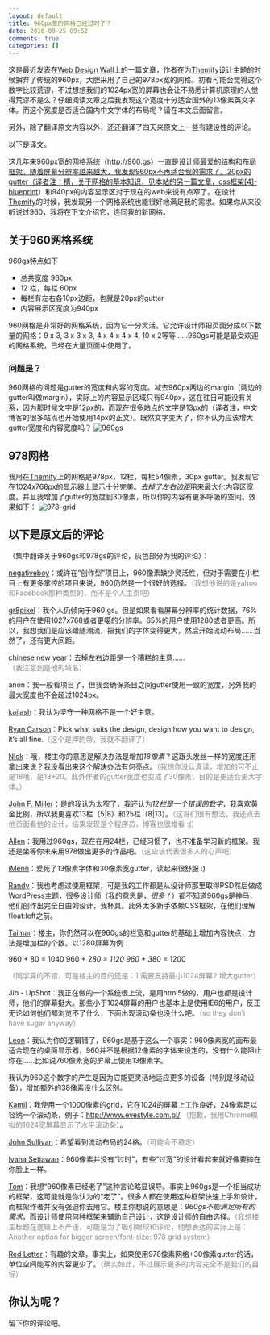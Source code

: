 ```yaml
---
layout: default
title: 960px宽的网格已经过时了？
date: 2010-09-25 09:52
comments: true
categories: []
---
```

这是最近发表在<a href="http://www.webdesignerwall.com/">Web Design Wall</a>上的一篇文章，作者在为<a href="http://themify.me/">Themify</a>设计主题的时候摒弃了传统的960px，大胆采用了自己的978px宽的网格。初看可能会觉得这个数字比较荒谬，不过想想我们的1024px宽的屏幕也会让不熟悉计算机原理的人觉得荒谬不是么？仔细阅读文章之后我发现这个宽度十分适合国外的13像素英文字体。而这个宽度是否适合国内中文字体的布局呢？请在本文后面留言。

另外，除了翻译原文内容以外，还还翻译了四天来原文上一些有建设性的评论。

以下是译文。

<!--more-->

这几年来960px宽的网格系统（http://960.gs）一直是设计师最爱的结构和布局框架。随着屏幕分辨率越来越大，我发现960px不再适合我的需求了。20px的gutter（译者注：槽，关于网格的基本知识，见本站的另一篇文章，<a title="Permanent Link to css框架[4]-blueprint" rel="bookmark" href="http://yuguo.us/weblog/css-framework-blueprint/">css框架[4]-blueprint</a>）和940px的内容显示区对于现在的web来说有点窄了。在设计<a href="http://themify.me/">Themify</a>的时候，我发现另一个网格系统也能很好地满足我的需求。如果你从来没听说过960，我将在下文介绍它，连同我的新网格。
<h2>关于960网格系统</h2>
960gs特点如下
<ul>
	<li>总共宽度 960px</li>
	<li>12 栏，每栏 60px</li>
	<li>每栏有左右各10px边距，也就是20px的gutter</li>
	<li>内容展示区宽度为940px</li>
</ul>
960网格是非常好的网格系统，因为它十分灵活。它允许设计师把页面分成以下数量的网格：9 x 3, 3 x 3 x 3, 4 x 4 x 4 x 4, 10 x 2等等……960gs可能是最受欢迎的网格系统，已经在大量页面中使用了。
<h3>问题是？</h3>
960网格的问题是gutter的宽度和内容的宽度。减去960px两边的margin（两边的gutter叫做margin），实际上的内容显示区域只有940px，这在往日可能没有关系，因为那时候文字是12px的，而现在很多站点的文字是13px的（译者注，中文博客的很多站点也开始使用14px的正文）。既然文字变大了，你不认为应该增大gutter宽度和内容宽度吗？

<img class="aligncenter size-full wp-image-275" title="960gs" src="http://yuguo.us/files/2010/09/960gs.gif" alt="960gs"   />
<h2>978网格</h2>
我用在<a href="http://themify.me/">Themify</a>上的网格是978px，12栏，每栏54像素，30px gutter。我发现它在1024x768px的显示器上显示十分完美。<em>去掉了左右边距</em>用来最大化内容区宽度。并且我增加了gutter的宽度到30像素，所以你的内容有更多呼吸的空间。效果如下：

<img class="aligncenter size-full wp-image-276" title="978-grid" src="http://yuguo.us/files/2010/09/978-grid.gif" alt="978-grid"   />
<h2>以下是原文后的评论</h2>
（集中翻译关于960gs和978gs的评论，灰色部分为我的评论）：

<a rel="external nofollow" href="http://www.surrealtopia.com/">negativeboy</a>：或许在“创作型”项目上，960像素缺少灵活性，但对于需要在小栏目上有更多掌控的项目来说，960仍然是一个很好的选择。<span style="color: #888888;">（我想他说的是yahoo和Facebook那种类型的，而不是个人主页吧）</span>

<a rel="external nofollow" href="http://gr8pixel.com/">gr8pixel</a>：我个人仍倾向于960.gs。但是如果看看屏幕分辨率的统计数据，76%的用户在使用1027x768或者更噶的分辨率。65%的用户使用1280或者更高。所以，我想我们是应该跟随潮流，把我们的字体变得更大，然后开始流动布局……当然了，还有更大间距。

<a rel="external nofollow" href="http://www.chinesenewyear.me/">chinese new year</a>：去掉左右边距是一个糟糕的主意……<span style="color: #888888;">（我注意到是他的域名）</span>

anon：我一般看项目了，但我会确保条目之间gutter使用一致的宽度，另外我的最大宽度也不会超过1024px。

<a rel="external nofollow" href="http://www.twitter.com/kailashiyer">kailash</a>：我认为坚守一种网格不是一个好主意。

<a rel="external nofollow" href="http://www.refreshcreations.co.uk/">Ryan Carson</a>：Pick what suits the design, design how you want to design, it’s all fine.<span style="color: #888888;">（这个是押韵帝，我就不翻译了）</span>

<a rel="external nofollow" href="http://twitter.namklabs.com/">Nick</a>：哦，楼主你的意思是解决办法是增加<em>18像素</em>？这跟头发丝一样的宽度还用拿出来说？我没看出来这个解决办法有何亮点。<span style="color: #888888;">（我想你没认真读，增加的可不止是18哦，是18+20。此外作者的gutter宽度也变成了30像素，目的是更适合更大字体。）</span>

<a rel="external nofollow" href="http://blog.antarestrader.com/">John F. Miller</a>：是的我认为太窄了，我还认为<em>12栏是一个错误的数字</em>，我喜欢黄金比例，所以我更喜欢13栏（5|8）和25栏（8|13）。<span style="color: #888888;">（这哥们很有想法，我还点去他页面看他的设计，结果发现是个程序员，博客也很难看 :(）</span>

<a rel="external nofollow" href="http://www.ill-fx-designs.com/">Allen</a>：我用过960gs，现在在用24栏，已经习惯了，也不准备学习新的框架。我还是坐等你未来用978做出更多的作品吧。<span style="color: #888888;">（这应该代表很多人的心声吧）</span>

<a rel="external nofollow" href="http://www.imenn.com/">iMenn</a>：爱死了13像素字体和30像素宽gutter，读起来很舒服 :)

<a rel="external nofollow" href="http://prop-14.com/">Randy</a>：我也考虑过使用框架，可是我的工作都是从设计师那里取得PSD然后做成WordPress主题，很多设计师（我的意思是，<em>很多！</em>）都不知道960gs是神马，他们创作出完全自由的设计，我杯具。此外太多新手依赖CSS框架，在他们理解float:left之前。

<a rel="external nofollow" href="http://taimar.ee/">Taimar</a>：楼主，你仍然可以在960gs的栏宽和gutter的基础上增加内容快点，方法是增加栏的个数。以1280屏幕为例：

960 + 80 = 1040
960 + 2*80 = 1120
960 + 3*80 = 1200

<span style="color: #888888;">（同学算的不错，可是楼主的目的还是：1.需要支持最小1024屏幕2.增大gutter）</span>

Jib - UpShot：我正在做的一个系统很上流，是用html5做的，用户也都是设计师，他们的屏幕挺大。那些小于1024屏幕的用户也基本上是使用IE6的用户，反正无论如何他们都浏览不了什么，下面出现滚动条也没什么吧。<span style="color: #888888;">（so they don’t have sugar anyway）</span>

<a rel="external nofollow" href="http://leonpaternoster.com/">Leon</a>：我认为你的逻辑错了，960gs是基于这么一个事实：960像素宽的画布最适合现在的桌面显示器，960并不是根据12像素的字体来设定的，没有什么能阻止你在……比如说760像素宽的屏幕上使用13像素字。

我认为960这个数字的产生是因为它能更灵活地适应更多的设备（特别是移动设备），增加额外的38像素没什么区别。

<a rel="external nofollow" href="http://www.kamilos.net/">Kamil</a>：我使用一个1000像素的grid，它在1024的屏幕上工作良好，24像素足以容纳一个滚动条，例子：<a href="http://www.evestyle.com.pl/">http://www.evestyle.com.pl/</a> <span style="color: #888888;">（抱歉，我用Chrome模拟的1024宽屏幕显示了水平滚动条）</span>。

<a rel="external nofollow" href="http://john-m-sullivan.com/">John Sullivan</a>：希望看到流动布局的24格。<span style="color: #888888;">（可能会不稳定）</span>

<a rel="external nofollow" href="http://ivanasetiawan.com/">Ivana Setiawan</a>：960像素并没有“过时”，有些“过宽”的设计看起来就好像要摔在你脸上一样。

<a rel="external nofollow" href="http://www.webdesignerwall.com/trends/960-grid-system-is-getting-old/comment-page-5/www.d3sign-worx.com">Tom</a>：我想“960像素已经老了”这种言论略显误导。事实上960gs是一个相当成功的框架，这可能就是你认为的“老了”。很多人都在使用这种框架快速上手和设计，而框架作者并没有强迫你去用它。楼主你想说的意思是：<em>960gs不能满足所有的需求</em>，而设计师使用何种框架来辅助自己设计，这是设计师的自由选择。<span style="color: #888888;">（我想楼主标题在逻辑上不严谨，可能是为了吸引眼球和评论，他想表达的实际上是：Another option for bigger screen/font-size: 978 grid system）</span>

<a rel="external nofollow" href="http://www.redletterstrategies.com/">Red Letter</a>：有趣的文章，事实上，如果使用978像素网格+30像素gutter的话，单位空间能写的内容更少了。<span style="color: #888888;">（确实如此，不过展示更多的内容完全不是我们的目标）</span>
<h2>你认为呢？</h2>
留下你的评论吧。
